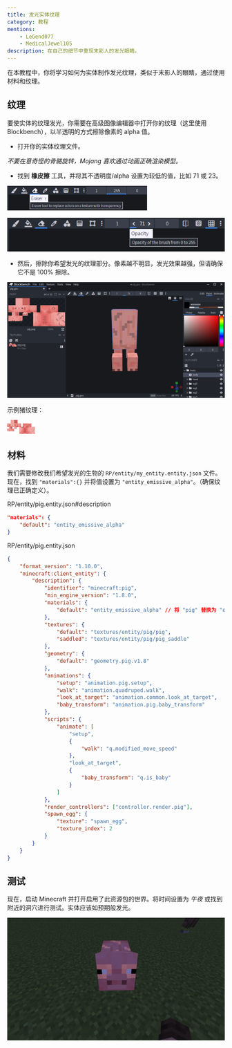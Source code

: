```yaml
---
title: 发光实体纹理
category: 教程
mentions:
    - LeGend077
    - MedicalJewel105
description: 在自己的细节中重现末影人的发光眼睛。
---
```


在本教程中，你将学习如何为实体制作发光纹理，类似于末影人的眼睛，通过使用材料和纹理。

## 纹理

要使实体的纹理发光，你需要在高级图像编辑器中打开你的纹理（这里使用 Blockbench），以半透明的方式擦除像素的 alpha 值。

- 打开你的实体纹理文件。

 _不要在意奇怪的骨骼旋转，Mojang 喜欢通过动画正确渲染模型。_

- 找到 __橡皮擦__ 工具，并将其不透明度/alpha 设置为较低的值，比如 71 或 23。

![](../assets/images/visuals/glowing-texture/eraser.png)

![](../assets/images/visuals/glowing-texture/opacity.png)

- 然后，擦除你希望发光的纹理部分。像素越不明显，发光效果越强，但请确保它不是 100% 擦除。

![](../assets/images/visuals/glowing-texture/erase-pixels.png)

示例猪纹理：

![](../assets/images/visuals/glowing-texture/pig.png)

## 材料

我们需要修改我们希望发光的生物的 `RP/entity/my_entity.entity.json` 文件。现在，找到 `"materials":{}` 并将值设置为 `"entity_emissive_alpha"`。（确保纹理已正确定义）。

<CodeHeader>RP/entity/pig.entity.json#description</CodeHeader>

```json
"materials": {
    "default": "entity_emissive_alpha"
}
```

<Spoiler title="示例猪实体文件">

<CodeHeader>RP/entity/pig.entity.json</CodeHeader>

```json
{
	"format_version": "1.10.0",
	"minecraft:client_entity": {
		"description": {
			"identifier": "minecraft:pig",
			"min_engine_version": "1.8.0",
			"materials": {
				"default": "entity_emissive_alpha" // 将 "pig" 替换为 "entity_emissive_alpha"
			},
			"textures": {
				"default": "textures/entity/pig/pig",
				"saddled": "textures/entity/pig/pig_saddle"
			},
			"geometry": {
				"default": "geometry.pig.v1.8"
			},
			"animations": {
				"setup": "animation.pig.setup",
				"walk": "animation.quadruped.walk",
				"look_at_target": "animation.common.look_at_target",
				"baby_transform": "animation.pig.baby_transform"
			},
			"scripts": {
				"animate": [
					"setup",
					{
						"walk": "q.modified_move_speed"
					},
					"look_at_target",
					{
						"baby_transform": "q.is_baby"
					}
				]
			},
			"render_controllers": ["controller.render.pig"],
			"spawn_egg": {
				"texture": "spawn_egg",
				"texture_index": 2
			}
		}
	}
}
```

</Spoiler>

## 测试

现在，启动 Minecraft 并打开启用了此资源包的世界。将时间设置为 _午夜_ 或找到附近的洞穴进行测试。实体应该如预期般发光。

![](../assets/images/visuals/glowing-texture/result.png)